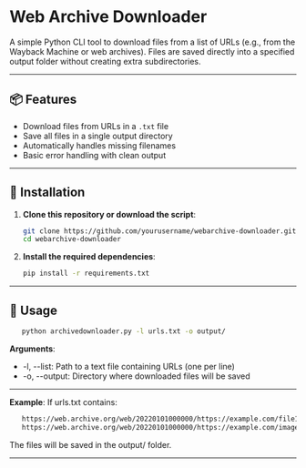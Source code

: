 # Web Archive Downloader

A simple Python CLI tool to download files from a list of URLs (e.g., from the Wayback Machine or web archives). Files are saved directly into a specified output folder without creating extra subdirectories.

---

## 📦 Features

- Download files from URLs in a `.txt` file
- Save all files in a single output directory
- Automatically handles missing filenames
- Basic error handling with clean output

---

## 🚀 Installation

1. **Clone this repository or download the script**:
   ```bash
   git clone https://github.com/yourusername/webarchive-downloader.git
   cd webarchive-downloader
   ```
2. **Install the required dependencies**:
   ```bash
   pip install -r requirements.txt
   ```

---

## 🧪 Usage

```bash
   python archivedownloader.py -l urls.txt -o output/
   ```
**Arguments**:
- -l, --list: Path to a text file containing URLs (one per line)
- -o, --output: Directory where downloaded files will be saved

---

**Example**:
If urls.txt contains:
```bash
   https://web.archive.org/web/20220101000000/https://example.com/file1.pdf
   https://web.archive.org/web/20220101000000/https://example.com/image.jpg
   ```
The files will be saved in the output/ folder.

---